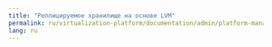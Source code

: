 ```yaml
---
title: "Реплицируемое хранилище на основе LVM"
permalink: ru/virtualization-platform/documentation/admin/platform-management/storage/sds/lvm-replicated.html
lang: ru
---
```

